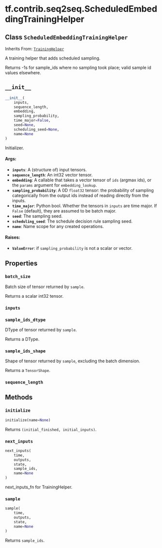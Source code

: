 <div itemscope itemtype="http://developers.google.com/ReferenceObject">
<meta itemprop="name" content="tf.contrib.seq2seq.ScheduledEmbeddingTrainingHelper" />
<meta itemprop="path" content="Stable" />
<meta itemprop="property" content="batch_size"/>
<meta itemprop="property" content="inputs"/>
<meta itemprop="property" content="sample_ids_dtype"/>
<meta itemprop="property" content="sample_ids_shape"/>
<meta itemprop="property" content="sequence_length"/>
<meta itemprop="property" content="__init__"/>
<meta itemprop="property" content="initialize"/>
<meta itemprop="property" content="next_inputs"/>
<meta itemprop="property" content="sample"/>
</div>

# tf.contrib.seq2seq.ScheduledEmbeddingTrainingHelper

## Class `ScheduledEmbeddingTrainingHelper`

Inherits From: [`TrainingHelper`](../../../tf/contrib/seq2seq/TrainingHelper.md)

A training helper that adds scheduled sampling.

Returns -1s for sample_ids where no sampling took place; valid sample id
values elsewhere.

<h2 id="__init__"><code>__init__</code></h2>

``` python
__init__(
    inputs,
    sequence_length,
    embedding,
    sampling_probability,
    time_major=False,
    seed=None,
    scheduling_seed=None,
    name=None
)
```

Initializer.

#### Args:

* <b>`inputs`</b>: A (structure of) input tensors.
* <b>`sequence_length`</b>: An int32 vector tensor.
* <b>`embedding`</b>: A callable that takes a vector tensor of `ids` (argmax ids),
    or the `params` argument for `embedding_lookup`.
* <b>`sampling_probability`</b>: A 0D `float32` tensor: the probability of sampling
    categorically from the output ids instead of reading directly from the
    inputs.
* <b>`time_major`</b>: Python bool.  Whether the tensors in `inputs` are time major.
    If `False` (default), they are assumed to be batch major.
* <b>`seed`</b>: The sampling seed.
* <b>`scheduling_seed`</b>: The schedule decision rule sampling seed.
* <b>`name`</b>: Name scope for any created operations.


#### Raises:

* <b>`ValueError`</b>: if `sampling_probability` is not a scalar or vector.



## Properties

<h3 id="batch_size"><code>batch_size</code></h3>

Batch size of tensor returned by `sample`.

Returns a scalar int32 tensor.

<h3 id="inputs"><code>inputs</code></h3>



<h3 id="sample_ids_dtype"><code>sample_ids_dtype</code></h3>

DType of tensor returned by `sample`.

Returns a DType.

<h3 id="sample_ids_shape"><code>sample_ids_shape</code></h3>

Shape of tensor returned by `sample`, excluding the batch dimension.

Returns a `TensorShape`.

<h3 id="sequence_length"><code>sequence_length</code></h3>





## Methods

<h3 id="initialize"><code>initialize</code></h3>

``` python
initialize(name=None)
```

Returns `(initial_finished, initial_inputs)`.

<h3 id="next_inputs"><code>next_inputs</code></h3>

``` python
next_inputs(
    time,
    outputs,
    state,
    sample_ids,
    name=None
)
```

next_inputs_fn for TrainingHelper.

<h3 id="sample"><code>sample</code></h3>

``` python
sample(
    time,
    outputs,
    state,
    name=None
)
```

Returns `sample_ids`.



